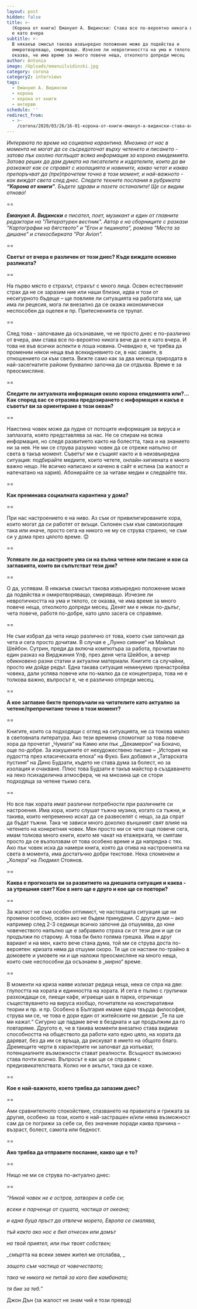 ```yaml
---
layout: post
hidden: false
title: >-
  (Корона от книги) Емануил А. Видински: Става все по-вероятно никога вече да не
  е като вчера
subtitle: >-
  В някакъв смисъл такова извънредно положение може да подейства и
  омиротворяващо, смиряващо. Изчезне ли невротичността на ума и тялото, се
  оказва, че има време за много повече неща, отколкото допреди месец
author: Antonia
image: /Uploads/emanuilvidinski.jpg
category: corona
category2: interviews
tags:
  - Емануил А. Видински
  - корона
  - корона от книги
  - интервю
schedule: ''
redirect_from:
  - >-
    /corona/2020/03/26/16-01-корона-от-книги-еманул-а-видински-става-все-по-вероятно-никога-вече-да-не-е-като-вчера
---
```

_Интервюта по време на социална карантина. Мнозина от нас в момента не могат да се съсредоточат върху четенето и писането - затова пък охолно поглъщат всяка информация за корона емидемията. Затова реших да дам думата на писателите и издателите, които да ви разкажат как се справят с изолацията и новините, какво четат и какво препоръчват да (пре)прочетем точно в този момент, и най-важното - как виждат света след днес. Следете техните послания в рубриката **“Корона от книги”**. Бъдете здрави и пазете останалите! Ще се видим отново!_

\==

_**Емануил А. Видински** e писател, поет, музикант и един от главните редактори на "Литературен вестник". Автор е на сборниците с разкази "Картографии на бягството" и "Егон и тишината", романа "Места за дишане" и стихосбирката "Par Avion"._

\==

**Светът от вчера е различен от този днес? Къде виждате основно разликата?**

\==

На първо място е страхът, страхът с много лица. Освен естественият страх да не се заразим ние или наши близки, идва и този от несигурното бъдеще – ще повлияе ли ситуацията на работата ми, ще има ли рецесия, мога ли внезапно да се окажа икономически неспособен да оцелея и пр. Притесненията се трупат. 

\==

След това -  започваме да осъзнаваме, че не просто днес е по-различно от вчера, ами става все по-вероятно никога вече да не е като вчера. И това не във всички аспекти е лоша новина. Очевидно е, че трябва да променим някои неща във всекидневието си, в нас самите, в отношението си към света. Вижте само как за два месеца природата в най-засегнатите райони буквално започна да си отдъхва. Време е за преосмисляне.

\==

**Следите ли актуалната информация около корона епидемията или?... Как според вас се отразява предозирането с информация и какъв е съветът ви за ориентиране в този океан?**

\==

Наистина човек може да лудне от потоците информация за вируса и заплахата, която представлява за нас. Не се спирам на всяка информация, но следя развитието както на болестта, така и на знанието ни за нея. Не ми се струва разумно човек да се отреже напълно от света в такъв момент. Съветът ми е същият както и в неизвънредна ситуация: подбирайте медиите, които четете, онлайн-хигиената е много важно нещо. Не всичко написано и качено в сайт е истина (за жалост и напечатано на хария). Абонирайте се за читави медии и следвайте тях.

\==

**Как преминава социалната карантина у дома?**

\==

При нас настроението е на ниво. Аз съм от привилигированите хора, които могат да си работят от вкъщи. Склонен съм към самоизолация така или иначе, просто сега на никого не му се струва странно, че съм си у дома през цялото време. 😊

\==

**Успявате ли да настроите ума си на вълна четене или писане и кои са заглавията, които ви съпътстват тези дни?**

\==

О да, успявам. В някакъв смисъл такова извънредно положение може да подейства и омиротворяващо, смиряващо. Изчезне ли невротичността на ума и тялото, се оказва, че има време за много повече неща, отколкото допреди месец. Денят ми е някак по-дълъг, чета повече, работя по-добре, като цяло засега се справяме.

\==

Не съм избрал да чета нищо различно от това, което съм започнал да чета и сега просто дочитам. В случая е „Лунно сияние“ на Майкъл Шейбон. Сутрин, преди да включа компютъра за работа, прочитам по един разказ на Вирджиния Улф, през деня чета Шейбон, а вечер обикновено разни статии и актуални материали. Книгите са случайни, просто им дойде редът. Една такава ситуация неминуемо пренастройва човека, дали успява повече или по-малко да се концентрира, това не е толкова важно, въпросът е, че е различно отпреди месец.

\==

**А кое заглавие бихте препоръчали на читателите като актуално за четене/препрочитане точно в този момент?**

\==

Книгите, които са подходящи с оглед на ситуацията, не са токова малко в световната литература. Ако тези времена спомогнат за това повече хора да прочетат „Чумата“ на Камю или пък „Декамерон“ на Бокачо, още по-добре. За изкушените от нехудожествено писане – „История на лудостта през класическата епоха“ на Фуко. Бих добавил и „Татарската пустиня“ на Дино Будзати, където не става дума за болест, но за изолация и очакване. Плюс това Будзати е такъв майстор в създаването на леко психаделична атмосфера, че на мнозина ще се стори подходяща за четене тъкмо сега. 

\==

Но все пак хората имат различни потребности при различните си настроения. Има хора, които слушат тъжна музика, когато са тъжни, и такива, които непременно искат да се развеселят с нещо, за да спрат да бъдат тъжни. Така че зависи много доколко външният свят влияе на четенето на конкретния човек. Мен просто ми се чете още повече сега, имам толкова много книги, които ме чакат на етажерката, че смятам просто да се възползвам от това особено време и да напредна с тях. Ако пък човек иска да намери книга, която да отива на настроенията на света в момента, има достатъчно добри текстове. Нека споменем и „Холера“ на Людмил Стоянов.

\==

**Каква е прогнозата ви за развитието на днешната ситуация и каква - за утрешния свят? Кое в него ще е друго и кое ще се повтори?**

\==

За жалост не съм особен оптимист, че настоящата ситуация ще ни промени особено, освен ако не бъдем принудени. С други думи – ако например след 2-3 седмици всичко започне да отшумява, до юни човечеството напълно ще е забравило страха си от тези дни и ще си продължи по старому. А това би било голяма грешка. Има и друг вариант и на мен, както вече стана дума, той ми се струва доста по-вероятен: кризата няма да отшуми скоро. Тя ще се настани по-трайно в домовете и умовете ни и ще наложи преосмисляне на много неща, които сме неспособни да осъзнаем в „мирно“ време.

\==

В моменти на криза наяве излизат редица неща, нека се спра на две: глупостта на хората и единността на хората. И сега е пълно с групички разхождащи се, пиещи кафе, играещи шах в парка, отричащи съществуването на вируса изобщо, почитатели на конспиративни теории и пр. и пр. Особено в България имаме една твърда философия, струва ми се, че това е дори един от житейските ни девизи: „Те па ше ми кажат.“ Сигурно ще падаме вече в бездната и ще продължим да го повтаряме. Другото е, че в такива моменти внезапно става видима способността на обществото да работи като едно цяло, на хората да даряват, без да им се връща, да рискуват в името на общото благо. Дремещите черти в характерите ни започват да изпъкват, потенциалните възможности стават реалности. Всъщност възможно става почти всичко. Въпросът е как ще се справим с предизвикателствата. Колко ни е акълът, така да се каже.

\==

**Кое е най-важното, което трябва да запазим днес?**

\==

Ами сравнителното спокойствие, спазването на правилата и грижата за другия, особено за този, които е най-застрашен и/или няма възможност сам да се погрижи за себе си, без значение поради каква причина – възраст, болест, самота или бедност.

\==

**Ако трябва да отправите послание, какво ще е то?**

\==

Нищо не ми се струва по-актуално днес:

\==

_“Никой човек не е остров, затворен в себе си;_

_всеки е парченце от сушата, частица от океана;_

_и една буца пръст да отвлече морето, Европа се смалява,_

_тъй както ако нос е бил отнесен или домът_

_на твой приятел, или пък твоят собствен;_

_смъртта на всеки земен жител ме отслабва, _

_защото съм частица от човечеството;_

_така че никога не питай за кого бие камбаната;_

_тя бие за теб.”_

Джон Дън (за жалост не знам чий е този превод)
